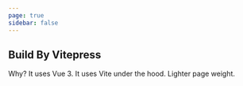 ```yaml
---
page: true
sidebar: false
---
```


<Type/>

## Build By Vitepress
 Why? It uses Vue 3. It uses Vite under the hood.  Lighter page weight.



